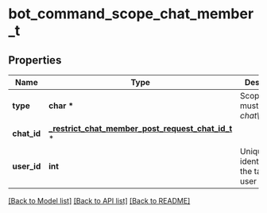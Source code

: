 # bot_command_scope_chat_member_t

## Properties
Name | Type | Description | Notes
------------ | ------------- | ------------- | -------------
**type** | **char \*** | Scope type, must be *chat\\_member* | [default to 'chat_member']
**chat_id** | [**_restrict_chat_member_post_request_chat_id_t**](_restrict_chat_member_post_request_chat_id.md) \* |  | 
**user_id** | **int** | Unique identifier of the target user | 

[[Back to Model list]](../README.md#documentation-for-models) [[Back to API list]](../README.md#documentation-for-api-endpoints) [[Back to README]](../README.md)


